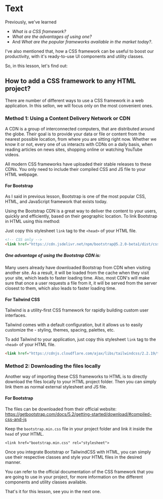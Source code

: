 # Text
Previously, we've learned 
- *What is a CSS framework?* 
- *What are the advantages of using one?*
- And *What are the popular frameworks available in the market today?*.

I've also mentioned that, how a CSS framework can be useful to boost our productivity, with it's ready-to-use UI components and utility classes.

So, in this lesson, let's find out:

## How to add a CSS framework to any HTML project?
There are number of different ways to use a CSS framework in a web application. In this sellon, we will focus only on the most convenient ones.

### Method 1: Using a Content Delivery Network or CDN

A CDN is a group of interconnected computers, that are distributed around the globe. Their goal is to provide your data or file or content from the nearest possible location, from where you are sitting right now. Whether we know it or not, every one of us interacts with CDNs on a daily basis, when reading articles on news sites, shopping online or watching YouTube videos.

All modern CSS frameworks have uploaded their stable releases to these CDNs. You only need to include their compiled CSS and JS file to your HTML webpage.

#### For Bootstrap
As I said in previous lesson, Bootstrap is one of the most popular CSS, HTML, and JavaScript framework that exists today.

Using the Bootstrap CDN is a great way to deliver the content to your users, quickly and efficiently, based on their geographic location. To link Bootstrap in HTML using this method:

Just copy this stylesheet `link` tag to the `<head>` of your HTML file.

```html
<!-- CSS only -->
<link href="https://cdn.jsdelivr.net/npm/bootstrap@5.2.0-beta1/dist/css/bootstrap.min.css" rel="stylesheet" crossorigin="anonymous">
```

##### One advantage of using the Bootstrap CDN is:
Many users already have downloaded Bootstrap from CDN when visiting another site. As a result, it will be loaded from the cache when they visit your site, which leads to faster loading time. Also, most CDN's will make sure that once a user requests a file from it, it will be served from the server closest to them, which also leads to faster loading time.

#### For Tailwind CSS
Tailwind is a utility-first CSS framework for rapidly building custom user interfaces. 

Tailwind comes with a default configuration, but it allows us to easily customize the - styling, themes, spacing, palettes, etc.

To add Tailwind to your application, just copy this stylesheet `link` tag to the `<head>` of your HTML file.

```html
<link href="https://cdnjs.cloudflare.com/ajax/libs/tailwindcss/2.2.19/tailwind.min.css" rel="stylesheet" crossorigin="anonymous">
```


### Method 2: Downloading the files locally
Another way of importing these CSS frameworks to HTML is to directly download the files locally to your HTML project folder. Then you can simply link them as normal external stylesheet and JS file.

#### For Bootstrap
The files can be downloaded from their official website:
https://getbootstrap.com/docs/5.2/getting-started/download/#compiled-css-and-js

Keep the `bootstrap.min.css` file in your project folder and link it inside the `head` of your HTML.

````
<link href="bootstrap.min.css" rel="stylesheet">
````

Once you integrate Bootstrap or TailwindCSS with HTML, you can simply use their respective classes and style your HTML files in the desired manner. 

You can refer to the official documentation of the CSS framework that you are going to use in your project, for more information on the different components and utility classes available.

That's it for this lesson, see you in the next one.